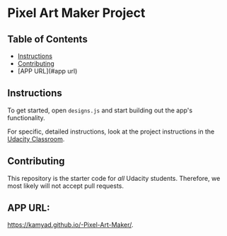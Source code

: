 # Pixel Art Maker Project

## Table of Contents

* [Instructions](#instructions)
* [Contributing](#contributing)
* [APP URL](#app url)

## Instructions

To get started, open `designs.js` and start building out the app's functionality.

For specific, detailed instructions, look at the project instructions in the [Udacity Classroom](https://classroom.udacity.com/me).

## Contributing

This repository is the starter code for _all_ Udacity students. Therefore, we most likely will not accept pull requests.

## APP URL:
 https://kamyad.github.io/-Pixel-Art-Maker/.
